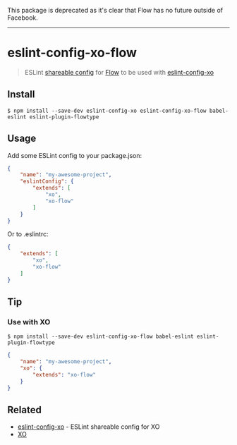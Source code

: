 This package is deprecated as it's clear that Flow has no future outside of Facebook.

---

# eslint-config-xo-flow

> ESLint [shareable config](https://eslint.org/docs/developer-guide/shareable-configs.html) for [Flow](https://flow.org) to be used with [eslint-config-xo](https://github.com/xojs/eslint-config-xo)

## Install

```
$ npm install --save-dev eslint-config-xo eslint-config-xo-flow babel-eslint eslint-plugin-flowtype
```

## Usage

Add some ESLint config to your package.json:

```json
{
	"name": "my-awesome-project",
	"eslintConfig": {
		"extends": [
			"xo",
			"xo-flow"
		]
	}
}
```

Or to .eslintrc:

```json
{
	"extends": [
		"xo",
		"xo-flow"
	]
}
```

## Tip

### Use with XO

```
$ npm install --save-dev eslint-config-xo-flow babel-eslint eslint-plugin-flowtype
```

```json
{
	"name": "my-awesome-project",
	"xo": {
		"extends": "xo-flow"
	}
}
```

## Related

- [eslint-config-xo](https://github.com/xojs/eslint-config-xo) - ESLint shareable config for XO
- [XO](https://github.com/xojs/xo)
